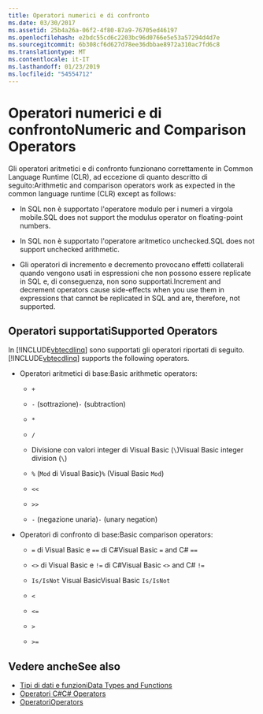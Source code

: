 ```yaml
---
title: Operatori numerici e di confronto
ms.date: 03/30/2017
ms.assetid: 25b4a26a-06f2-4f80-87a9-76705ed46197
ms.openlocfilehash: e2bdc55cd6c2203bc96d0766e5e53a57294d4d7e
ms.sourcegitcommit: 6b308cf6d627d78ee36dbbae8972a310ac7fd6c8
ms.translationtype: MT
ms.contentlocale: it-IT
ms.lasthandoff: 01/23/2019
ms.locfileid: "54554712"
---
```

# <a name="numeric-and-comparison-operators"></a><span data-ttu-id="818f9-102">Operatori numerici e di confronto</span><span class="sxs-lookup"><span data-stu-id="818f9-102">Numeric and Comparison Operators</span></span>
<span data-ttu-id="818f9-103">Gli operatori aritmetici e di confronto funzionano correttamente in Common Language Runtime (CLR), ad eccezione di quanto descritto di seguito:</span><span class="sxs-lookup"><span data-stu-id="818f9-103">Arithmetic and comparison operators work as expected in the common language runtime (CLR) except as follows:</span></span>  
  
-   <span data-ttu-id="818f9-104">In SQL non è supportato l'operatore modulo per i numeri a virgola mobile.</span><span class="sxs-lookup"><span data-stu-id="818f9-104">SQL does not support the modulus operator on floating-point numbers.</span></span>  
  
-   <span data-ttu-id="818f9-105">In SQL non è supportato l'operatore aritmetico unchecked.</span><span class="sxs-lookup"><span data-stu-id="818f9-105">SQL does not support unchecked arithmetic.</span></span>  
  
-   <span data-ttu-id="818f9-106">Gli operatori di incremento e decremento provocano effetti collaterali quando vengono usati in espressioni che non possono essere replicate in SQL e, di conseguenza, non sono supportati.</span><span class="sxs-lookup"><span data-stu-id="818f9-106">Increment and decrement operators cause side-effects when you use them in expressions that cannot be replicated in SQL and are, therefore, not supported.</span></span>  
  
## <a name="supported-operators"></a><span data-ttu-id="818f9-107">Operatori supportati</span><span class="sxs-lookup"><span data-stu-id="818f9-107">Supported Operators</span></span>  
 <span data-ttu-id="818f9-108">In [!INCLUDE[vbtecdlinq](../../../../../../includes/vbtecdlinq-md.md)] sono supportati gli operatori riportati di seguito.</span><span class="sxs-lookup"><span data-stu-id="818f9-108">[!INCLUDE[vbtecdlinq](../../../../../../includes/vbtecdlinq-md.md)] supports the following operators.</span></span>  
  
-   <span data-ttu-id="818f9-109">Operatori aritmetici di base:</span><span class="sxs-lookup"><span data-stu-id="818f9-109">Basic arithmetic operators:</span></span>  
  
    -   `+`  
  
    -   <span data-ttu-id="818f9-110">`-` (sottrazione)</span><span class="sxs-lookup"><span data-stu-id="818f9-110">`-` (subtraction)</span></span>  
  
    -   `*`  
  
    -   `/`  
  
    -   <span data-ttu-id="818f9-111">Divisione con valori integer di Visual Basic (`\`)</span><span class="sxs-lookup"><span data-stu-id="818f9-111">Visual Basic integer division (`\`)</span></span>  
  
    -   <span data-ttu-id="818f9-112">`%` (`Mod` di Visual Basic)</span><span class="sxs-lookup"><span data-stu-id="818f9-112">`%` (Visual Basic `Mod`)</span></span>  
  
    -   `<<`  
  
    -   `>>`  
  
    -   <span data-ttu-id="818f9-113">`-` (negazione unaria)</span><span class="sxs-lookup"><span data-stu-id="818f9-113">`-` (unary negation)</span></span>  
  
-   <span data-ttu-id="818f9-114">Operatori di confronto di base:</span><span class="sxs-lookup"><span data-stu-id="818f9-114">Basic comparison operators:</span></span>  
  
    -   <span data-ttu-id="818f9-115">`=` di Visual Basic e `==` di C#</span><span class="sxs-lookup"><span data-stu-id="818f9-115">Visual Basic `=` and C# `==`</span></span>  
  
    -   <span data-ttu-id="818f9-116">`<>` di Visual Basic e `!=` di C#</span><span class="sxs-lookup"><span data-stu-id="818f9-116">Visual Basic `<>` and C# `!=`</span></span>  
  
    -   <span data-ttu-id="818f9-117">`Is/IsNot` Visual Basic</span><span class="sxs-lookup"><span data-stu-id="818f9-117">Visual Basic `Is/IsNot`</span></span>  
  
    -   `<`  
  
    -   `<=`  
  
    -   `>`  
  
    -   `>=`  
  
## <a name="see-also"></a><span data-ttu-id="818f9-118">Vedere anche</span><span class="sxs-lookup"><span data-stu-id="818f9-118">See also</span></span>
- [<span data-ttu-id="818f9-119">Tipi di dati e funzioni</span><span class="sxs-lookup"><span data-stu-id="818f9-119">Data Types and Functions</span></span>](../../../../../../docs/framework/data/adonet/sql/linq/data-types-and-functions.md)
- [<span data-ttu-id="818f9-120">Operatori C#</span><span class="sxs-lookup"><span data-stu-id="818f9-120">C# Operators</span></span>](../../../../../../docs/csharp/language-reference/operators/index.md)
- [<span data-ttu-id="818f9-121">Operatori</span><span class="sxs-lookup"><span data-stu-id="818f9-121">Operators</span></span>](../../../../../visual-basic/language-reference/operators/index.md)

